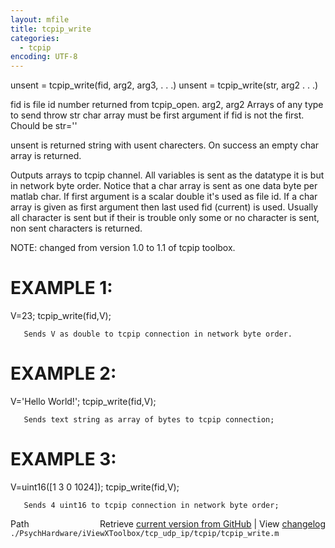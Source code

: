 ```yaml
---
layout: mfile
title: tcpip_write
categories:
  - tcpip
encoding: UTF-8
---
```


unsent = tcpip\_write\(fid, arg2, arg3, . . .\)
unsent = tcpip\_write\(str, arg2 . . .\)

fid          is file id number returned from tcpip\_open.
arg2, arg2   Arrays of any type to send throw
str          char array must be first argument if fid
             is not the first. Chould be  str=''

unsent   is returned string with usent charecters.
         On success an empty char array is returned.

Outputs arrays to tcpip channel. All variables is sent as the
datatype it is but in network byte order. Notice that a char
array is sent as one data byte per matlab char.
If first argument is a scalar double it's used as file id.
If a char array is given as first argument then last used
fid \(current\) is used.
Usually all character is sent but if their is trouble only
some or no character is sent, non sent characters is returned.

NOTE: changed from version 1.0 to 1.1 of tcpip toolbox.

# EXAMPLE 1:

 V=23;
 tcpip\_write\(fid,V\);

       Sends V as double to tcpip connection in network byte order.


# EXAMPLE 2:

 V='Hello World\!';
 tcpip\_write\(fid,V\);

       Sends text string as array of bytes to tcpip connection;


# EXAMPLE 3:

 V=uint16\(\[1 3 0 1024\]\);
 tcpip\_write\(fid,V\);

       Sends 4 uint16 to tcpip connection in network byte order;



<div class="code_header" style="text-align:right;">
  <span style="float:left;">Path&nbsp;&nbsp;</span> <span class="counter">Retrieve <a href=
  "https://raw.github.com/Psychtoolbox-3/Psychtoolbox-3/beta/./PsychHardware/iViewXToolbox/tcp_udp_ip/tcpip/tcpip_write.m">current version from GitHub</a> | View <a href=
  "https://github.com/Psychtoolbox-3/Psychtoolbox-3/commits/beta/./PsychHardware/iViewXToolbox/tcp_udp_ip/tcpip/tcpip_write.m">changelog</a></span>
</div>
<div class="code">
  <code>./PsychHardware/iViewXToolbox/tcp_udp_ip/tcpip/tcpip_write.m</code>
</div>
